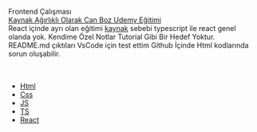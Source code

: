 Frontend Çalışması <br>
[Kaynak Ağırlıklı Olarak Can Boz Udemy Eğitimi](https://www.udemy.com/course/komple-frontend-egitimi) <br>
React içinde ayrı olan eğitimi [kaynak](https://www.udemy.com/course/react-egitimi) sebebi typescript ile react genel olanda yok.
Kendime Özel Notlar Tutorial Gibi Bir Hedef Yoktur.<br>
README.md çıktıları VsCode için test ettim Github İçinde Html kodlarında sorun oluşabilir.<br>
<br>
<br>

* [Html](Html/README.md)
* [Css](Css/README.md)
* [JS](Javascript/README.md)
* [TS](Typescript/README.md)
* [React](React/README.md)









